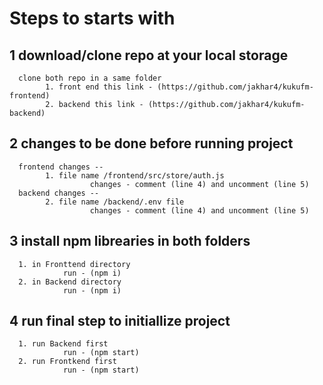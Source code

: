 # Steps to starts with 


## 1 download/clone repo at your local storage
      clone both repo in a same folder
            1. front end this link - (https://github.com/jakhar4/kukufm-frontend)
            2. backend this link - (https://github.com/jakhar4/kukufm-backend)


## 2 changes to be done before running project
      frontend changes --
            1. file name /frontend/src/store/auth.js
                      changes - comment (line 4) and uncomment (line 5)
      backend changes --
            2. file name /backend/.env file
                      changes - comment (line 4) and uncomment (line 5)


## 3 install npm librearies in both folders
      1. in Fronttend directory
                run - (npm i)
      2. in Backend directory
                run - (npm i)


## 4 run final step to initiallize project
      1. run Backend first
                run - (npm start)
      2. run Frontkend first
                run - (npm start)
